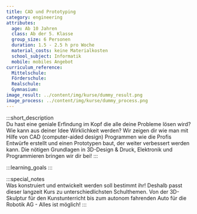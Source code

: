 ```yaml
---
title: CAD und Prototyping
category: engineering
attributes:
  age: Ab 10 Jahren
  class: Ab der 5. Klasse
  group_size: 6 Personen
  duration: 1.5 - 2.5 h pro Woche
  material_costs: keine Materialkosten
  school_subject: Informatik
  mobile: mobiles Angebot
curriculum_reference:
  Mittelschule:
  Förderschule:
  Realschule:
  Gymnasium:
image_result: ../content/img/kurse/dummy_result.png
image_process: ../content/img/kurse/dummy_process.png
---
```

:::short_description  
Du hast eine geniale Erfindung im Kopf die alle deine Probleme lösen wird? Wie kann aus deiner Idee Wirklichkeit werden? Wir zeigen dir wie man mit Hilfe von CAD (computer-aided design) Programmen wie die Profis Entwürfe erstellt und einen Prototypen baut, der weiter verbessert werden kann. Die nötigen Grundlagen in 3D-Design & Druck, Elektronik und Programmieren bringen wir dir bei!
:::

:::learning_goals 
:::


:::special_notes  
Was konstruiert und entwickelt werden soll bestimmt ihr! Deshalb passt dieser langzeit Kurs zu unterschiedlichsten Schulthemen. Von der 3D-Skulptur für den Kunstunterricht bis zum autonom fahrenden Auto für die Robotik AG -  Alles ist möglich!
:::
